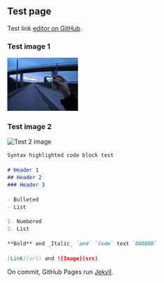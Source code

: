 ## Test page 
Test link [editor on GitHub](https://github.com/jfloreskv/test.io/edit/master/index.md).

### Test image 1
![Test 1 image](https://github.com/jfloreskv/0_prueba/raw/master/download.jpg)

### Test image 2
![Test 2 image](https://jfloreskv.github.io/0_prueba/download.jpg)

```markdown
Syntax highlighted code block test

# Header 1
## Header 2
### Header 3

- Bulleted
- List

1. Numbered
2. List

**Bold** and _Italic_ `and` `Code` text `DDDDDD`

[Link](url) and ![Image](src)
```

On commit, GitHub Pages run [Jekyll](https://jekyllrb.com/).
